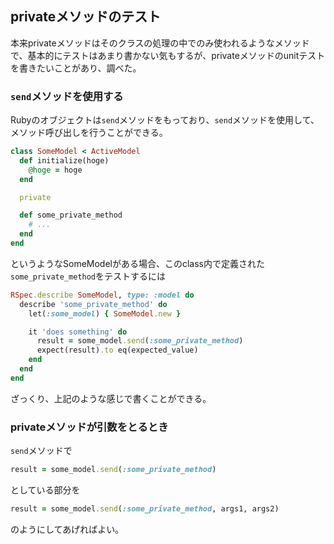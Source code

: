 ## privateメソッドのテスト
本来privateメソッドはそのクラスの処理の中でのみ使われるようなメソッドで、基本的にテストはあまり書かない気もするが、privateメソッドのunitテストを書きたいことがあり、調べた。

### `send`メソッドを使用する
Rubyのオブジェクトは`send`メソッドをもっており、`send`メソッドを使用して、メソッド呼び出しを行うことができる。

```ruby
class SomeModel < ActiveModel
  def initialize(hoge)
    @hoge = hoge
  end

  private

  def some_private_method
    # ...
  end
end
```

というようなSomeModelがある場合、このclass内で定義された`some_private_method`をテストするには

```ruby
RSpec.describe SomeModel, type: :model do
  describe 'some_private_method' do
    let(:some_model) { SomeModel.new }

    it 'does something' do
      result = some_model.send(:some_private_method)
      expect(result).to eq(expected_value)
    end
  end
end
```

ざっくり、上記のような感じで書くことができる。

### privateメソッドが引数をとるとき
`send`メソッドで

```ruby
result = some_model.send(:some_private_method)
```

としている部分を

```ruby
result = some_model.send(:some_private_method, args1, args2)
```

のようにしてあげればよい。
